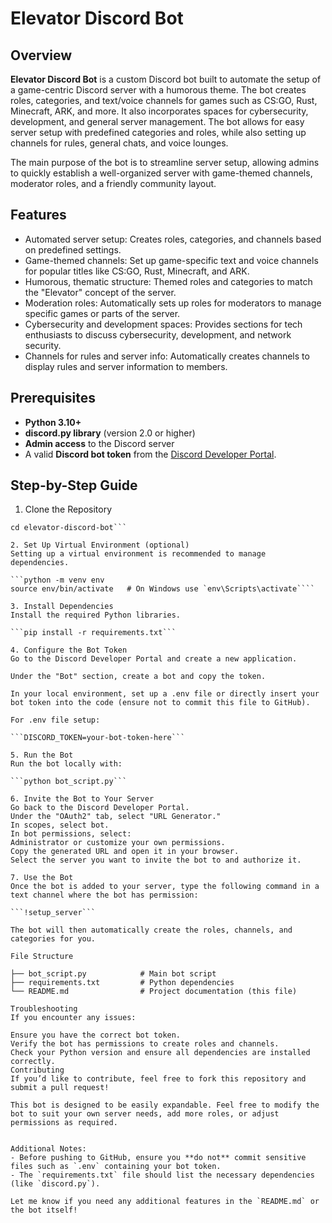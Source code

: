 # Elevator Discord Bot

## Overview

**Elevator Discord Bot** is a custom Discord bot built to automate the setup of a game-centric Discord server with a humorous theme. The bot creates roles, categories, and text/voice channels for games such as CS:GO, Rust, Minecraft, ARK, and more. It also incorporates spaces for cybersecurity, development, and general server management. The bot allows for easy server setup with predefined categories and roles, while also setting up channels for rules, general chats, and voice lounges.

The main purpose of the bot is to streamline server setup, allowing admins to quickly establish a well-organized server with game-themed channels, moderator roles, and a friendly community layout.

## Features

- Automated server setup: Creates roles, categories, and channels based on predefined settings.
- Game-themed channels: Set up game-specific text and voice channels for popular titles like CS:GO, Rust, Minecraft, and ARK.
- Humorous, thematic structure: Themed roles and categories to match the "Elevator" concept of the server.
- Moderation roles: Automatically sets up roles for moderators to manage specific games or parts of the server.
- Cybersecurity and development spaces: Provides sections for tech enthusiasts to discuss cybersecurity, development, and network security.
- Channels for rules and server info: Automatically creates channels to display rules and server information to members.

## Prerequisites

- **Python 3.10+**
- **discord.py library** (version 2.0 or higher)
- **Admin access** to the Discord server
- A valid **Discord bot token** from the [Discord Developer Portal](https://discord.com/developers/applications).

## Step-by-Step Guide

1. Clone the Repository

```git clone https://github.com/yourusername/elevator-discord-bot.git
cd elevator-discord-bot```

2. Set Up Virtual Environment (optional)
Setting up a virtual environment is recommended to manage dependencies.

```python -m venv env
source env/bin/activate   # On Windows use `env\Scripts\activate````

3. Install Dependencies
Install the required Python libraries.

```pip install -r requirements.txt```

4. Configure the Bot Token
Go to the Discord Developer Portal and create a new application.

Under the "Bot" section, create a bot and copy the token.

In your local environment, set up a .env file or directly insert your bot token into the code (ensure not to commit this file to GitHub).

For .env file setup:

```DISCORD_TOKEN=your-bot-token-here```

5. Run the Bot
Run the bot locally with:

```python bot_script.py```

6. Invite the Bot to Your Server
Go back to the Discord Developer Portal.
Under the "OAuth2" tab, select "URL Generator."
In scopes, select bot.
In bot permissions, select:
Administrator or customize your own permissions.
Copy the generated URL and open it in your browser.
Select the server you want to invite the bot to and authorize it.

7. Use the Bot
Once the bot is added to your server, type the following command in a text channel where the bot has permission:

```!setup_server```

The bot will then automatically create the roles, channels, and categories for you.

File Structure

├── bot_script.py            # Main bot script
├── requirements.txt         # Python dependencies
└── README.md                # Project documentation (this file)

Troubleshooting
If you encounter any issues:

Ensure you have the correct bot token.
Verify the bot has permissions to create roles and channels.
Check your Python version and ensure all dependencies are installed correctly.
Contributing
If you’d like to contribute, feel free to fork this repository and submit a pull request!

This bot is designed to be easily expandable. Feel free to modify the bot to suit your own server needs, add more roles, or adjust permissions as required.


Additional Notes:
- Before pushing to GitHub, ensure you **do not** commit sensitive files such as `.env` containing your bot token.
- The `requirements.txt` file should list the necessary dependencies (like `discord.py`).

Let me know if you need any additional features in the `README.md` or the bot itself!
